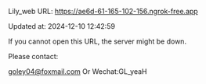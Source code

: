 Lily_web URL: https://ae6d-61-165-102-156.ngrok-free.app

Updated at: 2024-12-10 12:42:59

If you cannot open this URL, the server might be down.

Please contact: 

goley04@foxmail.com Or Wechat:GL_yeaH